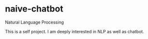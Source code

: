 # naive-chatbot
Natural Language Processing

This is a self project. I am deeply interested in NLP as well as chatbot.
